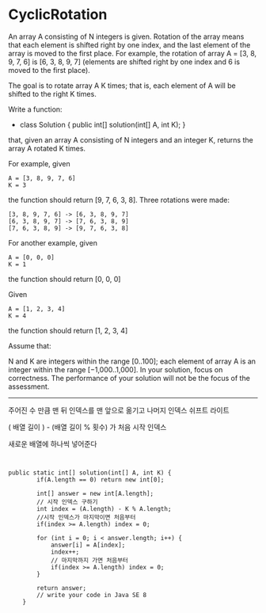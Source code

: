 # CyclicRotation

An array A consisting of N integers is given. Rotation of the array means that each element is shifted right by one index, and the last element of the array is moved to the first place. For example, the rotation of array A = [3, 8, 9, 7, 6] is [6, 3, 8, 9, 7] (elements are shifted right by one index and 6 is moved to the first place).

The goal is to rotate array A K times; that is, each element of A will be shifted to the right K times.

Write a function:

- class Solution { public int[] solution(int[] A, int K); }

that, given an array A consisting of N integers and an integer K, returns the array A rotated K times.

For example, given

    A = [3, 8, 9, 7, 6]
    K = 3
the function should return [9, 7, 6, 3, 8]. Three rotations were made:

    [3, 8, 9, 7, 6] -> [6, 3, 8, 9, 7]
    [6, 3, 8, 9, 7] -> [7, 6, 3, 8, 9]
    [7, 6, 3, 8, 9] -> [9, 7, 6, 3, 8]
For another example, given

    A = [0, 0, 0]
    K = 1
the function should return [0, 0, 0]

Given

    A = [1, 2, 3, 4]
    K = 4
the function should return [1, 2, 3, 4]

Assume that:

N and K are integers within the range [0..100];
each element of array A is an integer within the range [−1,000..1,000].
In your solution, focus on correctness. The performance of your solution will not be the focus of the assessment.


---

주어진 수 만큼 맨 뒤 인덱스를 맨 앞으로 옮기고 나머지 인덱스 쉬프트 라이트

( 배열 길이 ) - (배열 길이 % 횟수) 가 처음 시작 인덱스

새로운 배열에 하나씩 넣어준다

<pre><code>

public static int[] solution(int[] A, int K) {
        if(A.length == 0) return new int[0];

        int[] answer = new int[A.length];
        // 시작 인덱스 구하기
        int index = (A.length) - K % A.length;
        //시작 인덱스가 마지막이면 처음부터
        if(index >= A.length) index = 0;

        for (int i = 0; i < answer.length; i++) {
            answer[i] = A[index];
            index++;
            // 마지막까지 가면 처음부터
            if(index >= A.length) index = 0;
        }

        return answer;
        // write your code in Java SE 8
    }

</code></pre>